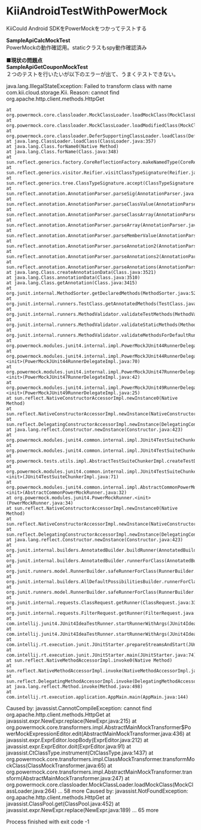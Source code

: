 # KiiAndroidTestWithPowerMock
KiiCould Android SDKをPowerMockをつかってテストする

**SampleApiCalcMockTest**  
PowerMockの動作確認用。staticクラスもspy動作確認済み

**■現状の問題点**  
**SampleApiGetCouponMockTest**  
２つのテストを行いたいが以下のエラーが出て、うまくテストできない。


java.lang.IllegalStateException: Failed to transform class with name com.kii.cloud.storage.Kii. Reason: cannot find org.apache.http.client.methods.HttpGet

	at org.powermock.core.classloader.MockClassLoader.loadMockClass(MockClassLoader.java:283)
	at org.powermock.core.classloader.MockClassLoader.loadModifiedClass(MockClassLoader.java:192)
	at org.powermock.core.classloader.DeferSupportingClassLoader.loadClass(DeferSupportingClassLoader.java:71)
	at java.lang.ClassLoader.loadClass(ClassLoader.java:357)
	at java.lang.Class.forName0(Native Method)
	at java.lang.Class.forName(Class.java:348)
	at sun.reflect.generics.factory.CoreReflectionFactory.makeNamedType(CoreReflectionFactory.java:114)
	at sun.reflect.generics.visitor.Reifier.visitClassTypeSignature(Reifier.java:125)
	at sun.reflect.generics.tree.ClassTypeSignature.accept(ClassTypeSignature.java:49)
	at sun.reflect.annotation.AnnotationParser.parseSig(AnnotationParser.java:439)
	at sun.reflect.annotation.AnnotationParser.parseClassValue(AnnotationParser.java:420)
	at sun.reflect.annotation.AnnotationParser.parseClassArray(AnnotationParser.java:724)
	at sun.reflect.annotation.AnnotationParser.parseArray(AnnotationParser.java:531)
	at sun.reflect.annotation.AnnotationParser.parseMemberValue(AnnotationParser.java:355)
	at sun.reflect.annotation.AnnotationParser.parseAnnotation2(AnnotationParser.java:286)
	at sun.reflect.annotation.AnnotationParser.parseAnnotations2(AnnotationParser.java:120)
	at sun.reflect.annotation.AnnotationParser.parseAnnotations(AnnotationParser.java:72)
	at java.lang.Class.createAnnotationData(Class.java:3521)
	at java.lang.Class.annotationData(Class.java:3510)
	at java.lang.Class.getAnnotation(Class.java:3415)
	at org.junit.internal.MethodSorter.getDeclaredMethods(MethodSorter.java:52)
	at org.junit.internal.runners.TestClass.getAnnotatedMethods(TestClass.java:45)
	at org.junit.internal.runners.MethodValidator.validateTestMethods(MethodValidator.java:71)
	at org.junit.internal.runners.MethodValidator.validateStaticMethods(MethodValidator.java:44)
	at org.junit.internal.runners.MethodValidator.validateMethodsForDefaultRunner(MethodValidator.java:50)
	at org.powermock.modules.junit4.internal.impl.PowerMockJUnit44RunnerDelegateImpl.validate(PowerMockJUnit44RunnerDelegateImpl.java:108)
	at org.powermock.modules.junit4.internal.impl.PowerMockJUnit44RunnerDelegateImpl.<init>(PowerMockJUnit44RunnerDelegateImpl.java:70)
	at org.powermock.modules.junit4.internal.impl.PowerMockJUnit47RunnerDelegateImpl.<init>(PowerMockJUnit47RunnerDelegateImpl.java:42)
	at org.powermock.modules.junit4.internal.impl.PowerMockJUnit49RunnerDelegateImpl.<init>(PowerMockJUnit49RunnerDelegateImpl.java:25)
	at sun.reflect.NativeConstructorAccessorImpl.newInstance0(Native Method)
	at sun.reflect.NativeConstructorAccessorImpl.newInstance(NativeConstructorAccessorImpl.java:62)
	at sun.reflect.DelegatingConstructorAccessorImpl.newInstance(DelegatingConstructorAccessorImpl.java:45)
	at java.lang.reflect.Constructor.newInstance(Constructor.java:423)
	at org.powermock.modules.junit4.common.internal.impl.JUnit4TestSuiteChunkerImpl.createDelegatorFromClassloader(JUnit4TestSuiteChunkerImpl.java:172)
	at org.powermock.modules.junit4.common.internal.impl.JUnit4TestSuiteChunkerImpl.createDelegatorFromClassloader(JUnit4TestSuiteChunkerImpl.java:48)
	at org.powermock.tests.utils.impl.AbstractTestSuiteChunkerImpl.createTestDelegators(AbstractTestSuiteChunkerImpl.java:113)
	at org.powermock.modules.junit4.common.internal.impl.JUnit4TestSuiteChunkerImpl.<init>(JUnit4TestSuiteChunkerImpl.java:71)
	at org.powermock.modules.junit4.common.internal.impl.AbstractCommonPowerMockRunner.<init>(AbstractCommonPowerMockRunner.java:32)
	at org.powermock.modules.junit4.PowerMockRunner.<init>(PowerMockRunner.java:34)
	at sun.reflect.NativeConstructorAccessorImpl.newInstance0(Native Method)
	at sun.reflect.NativeConstructorAccessorImpl.newInstance(NativeConstructorAccessorImpl.java:62)
	at sun.reflect.DelegatingConstructorAccessorImpl.newInstance(DelegatingConstructorAccessorImpl.java:45)
	at java.lang.reflect.Constructor.newInstance(Constructor.java:423)
	at org.junit.internal.builders.AnnotatedBuilder.buildRunner(AnnotatedBuilder.java:104)
	at org.junit.internal.builders.AnnotatedBuilder.runnerForClass(AnnotatedBuilder.java:86)
	at org.junit.runners.model.RunnerBuilder.safeRunnerForClass(RunnerBuilder.java:59)
	at org.junit.internal.builders.AllDefaultPossibilitiesBuilder.runnerForClass(AllDefaultPossibilitiesBuilder.java:26)
	at org.junit.runners.model.RunnerBuilder.safeRunnerForClass(RunnerBuilder.java:59)
	at org.junit.internal.requests.ClassRequest.getRunner(ClassRequest.java:33)
	at org.junit.internal.requests.FilterRequest.getRunner(FilterRequest.java:36)
	at com.intellij.junit4.JUnit4IdeaTestRunner.startRunnerWithArgs(JUnit4IdeaTestRunner.java:98)
	at com.intellij.junit4.JUnit4IdeaTestRunner.startRunnerWithArgs(JUnit4IdeaTestRunner.java:42)
	at com.intellij.rt.execution.junit.JUnitStarter.prepareStreamsAndStart(JUnitStarter.java:234)
	at com.intellij.rt.execution.junit.JUnitStarter.main(JUnitStarter.java:74)
	at sun.reflect.NativeMethodAccessorImpl.invoke0(Native Method)
	at sun.reflect.NativeMethodAccessorImpl.invoke(NativeMethodAccessorImpl.java:62)
	at sun.reflect.DelegatingMethodAccessorImpl.invoke(DelegatingMethodAccessorImpl.java:43)
	at java.lang.reflect.Method.invoke(Method.java:498)
	at com.intellij.rt.execution.application.AppMain.main(AppMain.java:144)
Caused by: javassist.CannotCompileException: cannot find org.apache.http.client.methods.HttpGet
	at javassist.expr.NewExpr.replace(NewExpr.java:215)
	at org.powermock.core.transformers.impl.AbstractMainMockTransformer$PowerMockExpressionEditor.edit(AbstractMainMockTransformer.java:436)
	at javassist.expr.ExprEditor.loopBody(ExprEditor.java:212)
	at javassist.expr.ExprEditor.doit(ExprEditor.java:91)
	at javassist.CtClassType.instrument(CtClassType.java:1437)
	at org.powermock.core.transformers.impl.ClassMockTransformer.transformMockClass(ClassMockTransformer.java:65)
	at org.powermock.core.transformers.impl.AbstractMainMockTransformer.transform(AbstractMainMockTransformer.java:247)
	at org.powermock.core.classloader.MockClassLoader.loadMockClass(MockClassLoader.java:264)
	... 58 more
Caused by: javassist.NotFoundException: org.apache.http.client.methods.HttpGet
	at javassist.ClassPool.get(ClassPool.java:452)
	at javassist.expr.NewExpr.replace(NewExpr.java:189)
	... 65 more


Process finished with exit code -1
